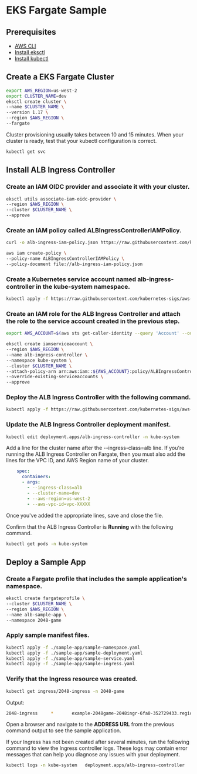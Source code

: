# EKS Fargate Sample

## Prerequisites

 * [AWS CLI](https://docs.aws.amazon.com/cli/latest/userguide/cli-chap-install.html)
 * [Install eksctl](https://docs.aws.amazon.com/eks/latest/userguide/getting-started-eksctl.html#eksctl-prereqs)
 * [Install kubectl](https://docs.aws.amazon.com/eks/latest/userguide/getting-started-eksctl.html#eksctl-kubectl)

## Create a EKS Fargate Cluster

```bash
export AWS_REGION=us-west-2
export CLUSTER_NAME=dev
eksctl create cluster \
--name $CLUSTER_NAME \
--version 1.17 \
--region $AWS_REGION \
--fargate
```

Cluster provisioning usually takes between 10 and 15 minutes. When your cluster is ready, test that your kubectl configuration is correct.

```bash
kubectl get svc
```

## Install ALB Ingress Controller

### Create an IAM OIDC provider and associate it with your cluster.

```bash
eksctl utils associate-iam-oidc-provider \
--region $AWS_REGION \
--cluster $CLUSTER_NAME \
--approve
```

### Create an IAM policy called ALBIngressControllerIAMPolicy.

```bash
curl -o alb-ingress-iam-policy.json https://raw.githubusercontent.com/kubernetes-sigs/aws-alb-ingress-controller/v1.1.8/docs/examples/iam-policy.json

aws iam create-policy \
--policy-name ALBIngressControllerIAMPolicy \
--policy-document file://alb-ingress-iam-policy.json
```

### Create a Kubernetes service account named alb-ingress-controller in the kube-system namespace.

```bash
kubectl apply -f https://raw.githubusercontent.com/kubernetes-sigs/aws-alb-ingress-controller/v1.1.8/docs/examples/rbac-role.yaml
```
### Create an IAM role for the ALB Ingress Controller and attach the role to the service account created in the previous step.

```bash
export AWS_ACCOUNT=$(aws sts get-caller-identity --query 'Account' --output text)

eksctl create iamserviceaccount \
--region $AWS_REGION \
--name alb-ingress-controller \
--namespace kube-system \
--cluster $CLUSTER_NAME \
--attach-policy-arn arn:aws:iam::${AWS_ACCOUNT}:policy/ALBIngressControllerIAMPolicy \
--override-existing-serviceaccounts \
--approve
```

### Deploy the ALB Ingress Controller with the following command.

```bash
kubectl apply -f https://raw.githubusercontent.com/kubernetes-sigs/aws-alb-ingress-controller/v1.1.8/docs/examples/alb-ingress-controller.yaml
```

### Update the ALB Ingress Controller deployment manifest.

```bash
kubectl edit deployment.apps/alb-ingress-controller -n kube-system
```

Add a line for the cluster name after the --ingress-class=alb line. 
If you're running the ALB Ingress Controller on Fargate, then you must also add the lines for the VPC ID, and AWS Region name of your cluster. 

```yaml
    spec:
      containers:
      - args:
        - --ingress-class=alb
        - --cluster-name=dev
        - --aws-region=us-west-2
        - --aws-vpc-id=vpc-XXXXX
```

Once you've added the appropriate lines, save and close the file.

Confirm that the ALB Ingress Controller is **Running** with the following command.

```bash
kubectl get pods -n kube-system
```

## Deploy a Sample App

### Create a Fargate profile that includes the sample application's namespace.

```bash
eksctl create fargateprofile \
--cluster $CLUSTER_NAME \
--region $AWS_REGION \
--name alb-sample-app \
--namespace 2048-game
```

### Apply sample manifest files. 

```bash
kubectl apply -f ./sample-app/sample-namespace.yaml
kubectl apply -f ./sample-app/sample-deployment.yaml
kubectl apply -f ./sample-app/sample-service.yaml
kubectl apply -f ./sample-app/sample-ingress.yaml
```

### Verify that the Ingress resource was created.

```bash
kubectl get ingress/2048-ingress -n 2048-game
```
Output:
```bash
2048-ingress     *       example-2048game-2048ingr-6fa0-352729433.region-code.elb.amazonaws.com   80      24h
```

Open a browser and navigate to the **ADDRESS URL** from the previous command output to see the sample application.

If your Ingress has not been created after several minutes, run the following command to view the Ingress controller logs. These logs may contain error messages that can help you diagnose any issues with your deployment.

```bash
kubectl logs -n kube-system   deployment.apps/alb-ingress-controller
```